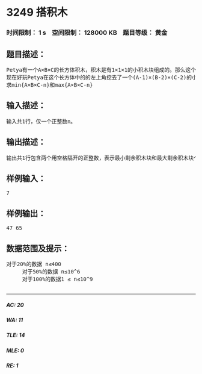 # 3249 搭积木   
### 时间限制： 1 s&nbsp;&nbsp;&nbsp;&nbsp;空间限制： 128000 KB&nbsp;&nbsp;&nbsp;&nbsp;题目等级： 黄金  
## 题目描述：  

<pre>
Petya有一个A×B×C的长方体积木，积木是有1×1×1的小积木块组成的。那么这个长方体的高为A，宽为B，长为C。(^-^哦亲，记住长方体的长不一定要比宽的数值大的哦)。
现在好玩Petya在这个长方体中的的左上角挖去了一个(A-1)×(B-2)×(C-2)的小长方体。并且告诉你被挖去长方体的体积为n，即n=(A-1)×(B-2)×(C-2)。现在问你被挖去后剩下的1×1×1的积木块最少和最多分别是多少个。
求min{A×B×C-n}和max{A×B×C-n}
</pre>
  
  
## 输入描述：  

<pre>
输入共1行，仅一个正整数n。
</pre>
  
  
## 输出描述：  

<pre>
输出共1行包含两个用空格隔开的正整数，表示最小剩余积木块和最大剩余积木块个数。
</pre>
  
  
## 样例输入：  

<pre>
7
</pre>
  
  
## 样例输出：  

<pre>
47 65
</pre>
  
  
## 数据范围及提示：  

<pre>
对于20%的数据 n≤400
     对于50%的数据 n≤10^6
     对于100%的数据1 ≤ n≤10^9
 
</pre>
  
  
***  

##### AC: 20  
##### WA: 11  
##### TLE: 14  
##### MLE: 0  
##### RE: 1  
